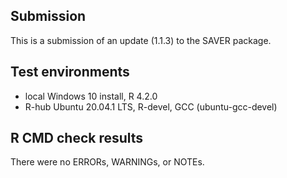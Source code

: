 ## Submission
This is a submission of an update (1.1.3) to the SAVER package. 

## Test environments
* local Windows 10 install, R 4.2.0
* R-hub Ubuntu 20.04.1 LTS, R-devel, GCC (ubuntu-gcc-devel)

## R CMD check results

There were no ERRORs, WARNINGs, or NOTEs.
